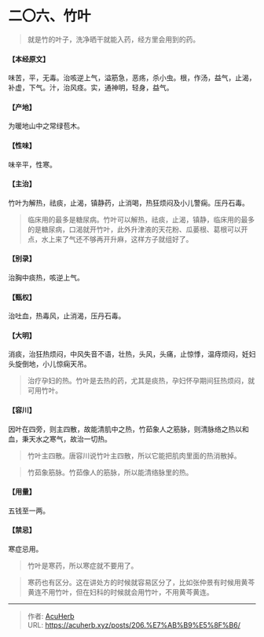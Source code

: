 # 二〇六、竹叶


> 就是竹的叶子，洗净晒干就能入药，经方里会用到的药。

#### 【本经原文】
味苦，平，无毒。治咳逆上气，溢筋急，恶疡，杀小虫。根，作汤，益气，止渴，补虚，下气。汁，治风痉。实，通神明，轻身，益气。
#### 【产地】
为暖地山中之常绿苞木。
#### 【性味】
味辛平，性寒。 
#### 【主治】
竹叶为解热，祛痰，止渴，镇静药，止消喝，热狂烦闷及小儿警痫。压丹石毒。

> 临床用的最多是糖尿病。竹叶可以解热，祛痰，止渴，镇静，临床用的最多的是糖尿病，口渴就开竹叶，此外升津液的天花粉、瓜蒌根、葛根可以开点，水上来了气还不够再开升麻，这样方子就组好了。

#### 【别录】
治胸中痰热，咳逆上气。
#### 【甄权】
治吐血，热毒风，止消渴，压丹石毒。 
#### 【大明】
消痰，治狂热烦闷，中风失音不语，壮热，头风，头痛，止惊悸，温痔烦闷，妊妇头旋倒地，小儿惊痫天吊。

> 治疗孕妇的热。竹叶是去热的药，尤其是痰热，孕妇怀孕期间狂热烦闷，就可用竹叶。

#### 【容川】
因叶在四旁，则主四散，故能清肌中之热，竹茹象人之筋脉，则清脉络之热以和血，秉天水之寒气，故治一切热。

> 竹叶主四散。唐容川说竹叶主四散，所以它能把肌肉里面的热消散掉。

> 竹茹象筋脉。竹茹像人的筋脉，所以能清络脉里的热。

#### 【用量】
五钱至一两。
#### 【禁忌】
寒症忌用。

> 竹叶是寒药，所以寒症就不要用了。

> 寒药也有区分。这在讲处方的时候就容易区分了，比如张仲景有时候用黄芩黄连不用竹叶，但在妇科的时候就会用竹叶，不用黄芩黄连。

---

> 作者: [AcuHerb](https://acuherb.xyz)  
> URL: https://acuherb.xyz/posts/206.%E7%AB%B9%E5%8F%B6/  

